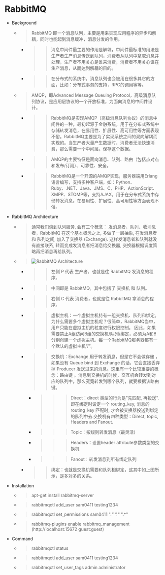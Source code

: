 
# RabbitMQ

* Background
	* > RabbitMQ 即一个消息队列，主要是用来实现应用程序的异步和解耦，同时也能起到消息缓冲，消息分发的作用。
		* >> 消息中间件最主要的作用是解耦，中间件最标准的用法是生产者生产消息传送到队列，消费者从队列中拿取消息并处理，生产者不用关心是谁来消费，消费者不用关心谁在生产消息，从而达到解耦的目的。
		* >> 在分布式的系统中，消息队列也会被用在很多其它的方面，比如：分布式事务的支持，RPC的调用等等。		
	* > AMQP，即Advanced Message Queuing Protocol，高级消息队列协议，是应用层协议的一个开放标准，为面向消息的中间件设计。
		* >> RabbitMQ是实现AMQP（高级消息队列协议）的消息中间件的一种，最初起源于金融系统，用于在分布式系统中存储转发消息，在易用性、扩展性、高可用性等方面表现不俗。RabbitMQ主要是为了实现系统之间的双向解耦而实现的。当生产者大量产生数据时，消费者无法快速消费，那么需要一个中间层。保存这个数据。
		* >> AMQP的主要特征是面向消息、队列、路由（包括点对点和发布/订阅）、可靠性、安全。
		* >> RabbitMQ是一个开源的AMQP实现，服务器端用Erlang语言编写，支持多种客户端，如：Python、Ruby、.NET、Java、JMS、C、PHP、ActionScript、XMPP、STOMP等，支持AJAX。用于在分布式系统中存储转发消息，在易用性、扩展性、高可用性等方面表现不俗。
		
* RabbitMQ Architecture
	* > 通常我们谈到队列服务, 会有三个概念： 发消息者、队列、收消息者，RabbitMQ 在这个基本概念之上, 多做了一层抽象, 在发消息者和 队列之间, 加入了交换器 (Exchange). 这样发消息者和队列就没有直接联系, 转而变成发消息者把消息给交换器, 交换器根据调度策略再把消息再给队列。
	* > ![RabbitMQ Architecture](https://github.com/sam0411/SpringBoot/blob/master/src/main/resources/static/images/rabbitMQ_Arch.png)
		* >> 左侧 P 代表 生产者，也就是往 RabbitMQ 发消息的程序。
		* >> 中间即是 RabbitMQ，其中包括了 交换机 和 队列。
		* >> 右侧 C 代表 消费者，也就是往 RabbitMQ 拿消息的程序。
		* >> 虚拟主机：一个虚拟主机持有一组交换机、队列和绑定。为什么需要多个虚拟主机呢？很简单，RabbitMQ当中，用户只能在虚拟主机的粒度进行权限控制。 因此，如果需要禁止A组访问B组的交换机/队列/绑定，必须为A和B分别创建一个虚拟主机。每一个RabbitMQ服务器都有一个默认的虚拟主机“/”。
		* >> 交换机：Exchange 用于转发消息，但是它不会做存储 ，如果没有 Queue bind 到 Exchange 的话，它会直接丢弃掉 Producer 发送过来的消息。这里有一个比较重要的概念：路由键 。消息到交换机的时候，交互机会转发到对应的队列中，那么究竟转发到哪个队列，就要根据该路由键。
			* >>>Direct：direct 类型的行为是"先匹配, 再投送". 即在绑定时设定一个 routing_key, 消息的routing_key 匹配时, 才会被交换器投送到绑定的队列中去.交换机有四种类型：Direct, topic, Headers and Fanout.
			* >>>Topic：按规则转发消息（最灵活）
			* >>>Headers：设置header attribute参数类型的交换机
			* >>>Fanout：转发消息到所有绑定队列
		* >> 绑定：也就是交换机需要和队列相绑定，这其中如上图所示，是多对多的关系。
	
* Installation
	* > apt-get install rabbitmq-server 
	* > rabbitmqctl add_user sam0411 testing1234
	* > rabbitmqctl set_permissions sam0411 ".*" ".*" ".*"
	* > rabbitmq-plugins enable rabbitmq_management (http://localhost:15672 guest:guest)
	
* Command
	* > rabbitmqctl status
	* > rabbitmqctl add_user sam0411 testing1234
	* > rabbitmqctl set_user_tags admin administrator